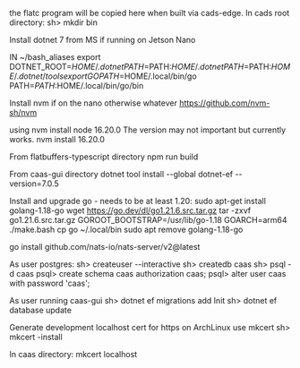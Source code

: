 the flatc program will be copied here when built via cads-edge.
In cads root directory:
sh> mkdir bin

Install dotnet 7 from MS if running on Jetson Nano

IN ~/bash_aliases
export DOTNET_ROOT=$HOME/.dotnet
PATH=$PATH:$HOME/.dotnet
PATH=$PATH:$HOME/.dotnet/tools
export GOPATH=$HOME/.local/bin/go
PATH=$PATH:$HOME/.local/bin/go/bin


Install nvm if on the nano otherwise whatever
https://github.com/nvm-sh/nvm

using nvm install node 16.20.0 The version may not important but currently works.
nvm install 16.20.0

From flatbuffers-typescript directory
npm run build

From caas-gui directory
dotnet tool install --global dotnet-ef --version=7.0.5

Install and upgrade go - needs to be at least 1.20:
sudo apt-get install golang-1.18-go
wget https://go.dev/dl/go1.21.6.src.tar.gz
tar -zxvf go1.21.6.src.tar.gz
GOROOT_BOOTSTRAP=/usr/lib/go-1.18 GOARCH=arm64 ./make.bash
cp go ~/.local/bin
sudo apt remove golang-1.18-go

go install github.com/nats-io/nats-server/v2@latest




As user postgres:
sh> createuser --interactive
sh> createdb caas
sh> psql -d caas
psql> create schema caas authorization caas;
psql> alter user caas with password 'caas';

As user running caas-gui
sh> dotnet ef migrations add Init
sh> dotnet ef database update

Generate development localhost cert for https on ArchLinux use mkcert
sh> mkcert -install

In caas directory:
mkcert localhost


